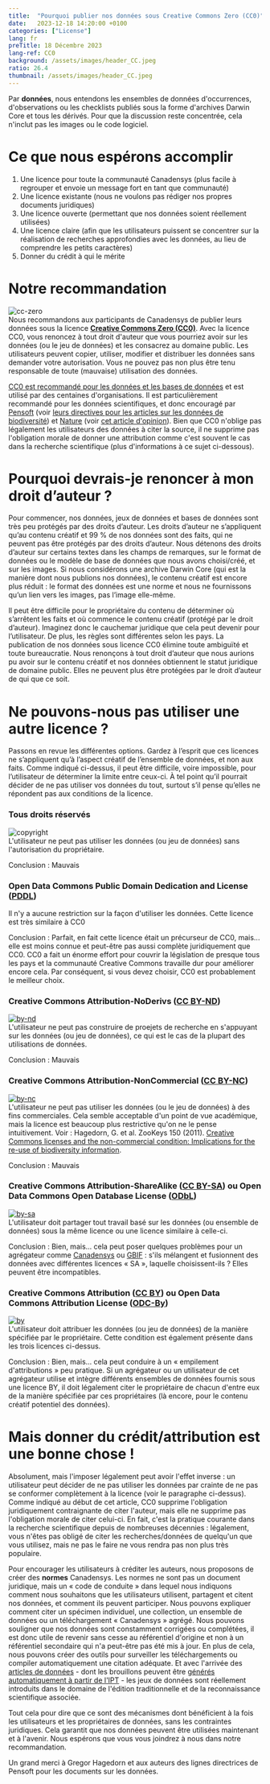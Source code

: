 ```yaml
---
title:  "Pourquoi publier nos données sous Creative Commons Zero (CC0)"
date:   2023-12-18 14:20:00 +0100
categories: ["License"]
lang: fr
preTitle: 18 Décembre 2023
lang-ref: CC0
background: /assets/images/header_CC.jpeg
ratio: 26.4
thumbnail: /assets/images/header_CC.jpeg
---
```


Par **données**, nous entendons les ensembles de données d'occurrences, d'observations ou les checklists publiés sous la forme d'archives Darwin Core et tous les dérivés. Pour que la discussion reste concentrée, cela n'inclut pas les images ou le code logiciel.

# Ce que nous espérons accomplir

1.  Une licence pour toute la communauté Canadensys (plus facile à regrouper et envoie un message fort en tant que communauté)
2.  Une licence existante (nous ne voulons pas rédiger nos propres documents juridiques)
3.  Une licence ouverte (permettant que nos données soient réellement utilisées)
4.  Une licence claire (afin que les utilisateurs puissent se concentrer sur la réalisation de recherches approfondies avec les données, au lieu de comprendre les petits caractères)
5.  Donner du crédit à qui le mérite

# Notre recommandation

![cc-zero](/assets/images/cc-zero.png)  
Nous recommandons aux participants de Canadensys de publier leurs données sous la licence **[Creative Commons Zero (CC0)](https://creativecommons.org/publicdomain/zero/1.0/)**. Avec la licence CC0, vous renoncez à tout droit d'auteur que vous pourriez avoir sur les données (ou le jeu de données) et les consacrez au domaine public. Les utilisateurs peuvent copier, utiliser, modifier et distribuer les données sans demander votre autorisation. Vous ne pouvez pas non plus être tenu responsable de toute (mauvaise) utilisation des données.

[CC0 est recommandé pour les données et les bases de données](https://wiki.creativecommons.org/wiki/CC0_use_for_data) et est utilisé par des centaines d'organisations. Il est particulièrement recommandé pour les données scientifiques, et donc encouragé par [Pensoft](https://pensoft.net/) (voir [leurs directives pour les articles sur les données de biodiversité](https://blog.pensoft.net/2011/06/01/data-publishing-policies-and-guidelines-for-biodiversity-data-published-by-pensoft/)) et [Nature](https://www.nature.com/) (voir [cet article d'opinion](https://www.nature.com/articles/461171a)). Bien que CC0 n'oblige pas légalement les utilisateurs des données à citer la source, il ne supprime pas l'obligation morale de donner une attribution comme c'est souvent le cas dans la recherche scientifique (plus d'informations à ce sujet ci-dessous).

# Pourquoi devrais-je renoncer à mon droit d’auteur ?

Pour commencer, nos données, jeux de données et bases de données sont très peu protégés par des droits d’auteur. Les droits d’auteur ne s’appliquent qu’au contenu créatif et 99 % de nos données sont des faits, qui ne peuvent pas être protégés par des droits d’auteur. Nous détenons des droits d’auteur sur certains textes dans les champs de remarques, sur le format de données ou le modèle de base de données que nous avons choisi/créé, et sur les images. Si nous considérons une archive Darwin Core (qui est la manière dont nous publions nos données), le contenu créatif est encore plus réduit : le format des données est une norme et nous ne fournissons qu’un lien vers les images, pas l’image elle-même.

Il peut être difficile pour le propriétaire du contenu de déterminer où s’arrêtent les faits et où commence le contenu créatif (protégé par le droit d’auteur). Imaginez donc le cauchemar juridique que cela peut devenir pour l’utilisateur. De plus, les règles sont différentes selon les pays. La publication de nos données sous licence CC0 élimine toute ambiguïté et toute bureaucratie. Nous renonçons à tout droit d’auteur que nous aurions pu avoir sur le contenu créatif et nos données obtiennent le statut juridique de domaine public. Elles ne peuvent plus être protégées par le droit d’auteur de qui que ce soit.

# Ne pouvons-nous pas utiliser une autre licence ?

Passons en revue les différentes options. Gardez à l’esprit que ces licences ne s’appliquent qu’à l’aspect créatif de l’ensemble de données, et non aux faits. Comme indiqué ci-dessus, il peut être difficile, voire impossible, pour l’utilisateur de déterminer la limite entre ceux-ci. À tel point qu’il pourrait décider de ne pas utiliser vos données du tout, surtout s’il pense qu’elles ne répondent pas aux conditions de la licence.

### Tous droits réservés

![copyright](/assets/images/Copyright.png)  
L'utilisateur ne peut pas utiliser les données (ou jeu de données) sans l'autorisation du propriétaire.

Conclusion : Mauvais

### Open Data Commons Public Domain Dedication and License ([PDDL](https://opendatacommons.org/licenses/pddl/summary/))

Il n'y a aucune restriction sur la façon d'utiliser les données. Cette licence est très similaire à CC0

Conclusion : Parfait, en fait cette licence était un précurseur de CC0, mais... elle est moins connue et peut-être pas aussi complète juridiquement que CC0. CC0 a fait un énorme effort pour couvrir la législation de presque tous les pays et la communauté Creative Commons travaille dur pour améliorer encore cela. Par conséquent, si vous devez choisir, CC0 est probablement le meilleur choix.

### Creative Commons Attribution-NoDerivs ([CC BY-ND](https://creativecommons.org/licenses/by-nd/4.0/))

[![by-nd](/assets/images/CC_BY-ND.png)](https://creativecommons.org/licenses/by-nd/4.0/)  
L'utilisateur ne peut pas construire de proejets de recherche en s'appuyant sur les données (ou jeu de données), ce qui est le cas de la plupart des utilisations de données.

Conclusion : Mauvais

### Creative Commons Attribution-NonCommercial ([CC BY-NC](https://creativecommons.org/licenses/by-nc/4.0/))

[![by-nc](/assets/images/Cc_by-nc_icon.png)](https://creativecommons.org/licenses/by-nc/4.0/)  
L'utilisateur ne peut pas utiliser les données (ou le jeu de données) à des fins commerciales. Cela semble acceptable d'un point de vue académique, mais la licence est beaucoup plus restrictive qu'on ne le pense intuitivement. Voir : Hagedorn, G. et al. ZooKeys 150 (2011). [Creative Commons licenses and the non-commercial condition: Implications for the re-use of biodiversity information](https://doi.org/10.3897/zookeys.150.2189).

Conclusion : Mauvais

### Creative Commons Attribution-ShareAlike ([CC BY-SA](https://creativecommons.org/licenses/by-sa/4.0/)) ou Open Data Commons Open Database License ([ODbL](https://opendatacommons.org/licenses/odbl/summary/))

[![by-sa](/assets/images/cc-by-sa.png)](https://creativecommons.org/licenses/by-sa/4.0/)  
L'utilisateur doit partager tout travail basé sur les données (ou ensemble de données) sous la même licence ou une licence similaire à celle-ci.

Conclusion : Bien, mais... cela peut poser quelques problèmes pour un agrégateur comme [Canadensys](https://www.canadensys.net/) ou [GBIF](https://www.gbif.org/) : s'ils mélangent et fusionnent des données avec différentes licences « SA », laquelle choisissent-ils ? Elles peuvent être incompatibles.

### Creative Commons Attribution ([CC BY](https://creativecommons.org/licenses/by/4.0/)) ou Open Data Commons Attribution License ([ODC-By](https://opendatacommons.org/licenses/by/summary/))

[![by](/assets/images/cc-by.png)](https://creativecommons.org/licenses/by/4.0/)  
L'utilisateur doit attribuer les données (ou jeu de données) de la manière spécifiée par le propriétaire. Cette condition est également présente dans les trois licences ci-dessus.

Conclusion : Bien, mais... cela peut conduire à un « empilement d'attributions » peu pratique. Si un agrégateur ou un utilisateur de cet agrégateur utilise et intègre différents ensembles de données fournis sous une licence BY, il doit légalement citer le propriétaire de chacun d'entre eux de la manière spécifiée par ces propriétaires (là encore, pour le contenu créatif potentiel des données).

# Mais donner du crédit/attribution est une bonne chose !

Absolument, mais l'imposer légalement peut avoir l'effet inverse : un utilisateur peut décider de ne pas utiliser les données par crainte de ne pas se conformer complètement à la licence (voir le paragraphe ci-dessus). Comme indiqué au début de cet article, CC0 supprime l'obligation juridiquement contraignante de citer l'auteur, mais elle ne supprime pas l'obligation morale de citer celui-ci. En fait, c'est la pratique courante dans la recherche scientifique depuis de nombreuses décennies : légalement, vous n'êtes pas obligé de citer les recherches/données de quelqu'un que vous utilisez, mais ne pas le faire ne vous rendra pas non plus très populaire.

Pour encourager les utilisateurs à créditer les auteurs, nous proposons de créer des **normes** Canadensys. Les normes ne sont pas un document juridique, mais un « code de conduite » dans lequel nous indiquons comment nous souhaitons que les utilisateurs utilisent, partagent et citent nos données, et comment ils peuvent participer. Nous pouvons expliquer comment citer un spécimen individuel, une collection, un ensemble de données ou un téléchargement « Canadensys » agrégé. Nous pouvons souligner que nos données sont constamment corrigées ou complétées, il est donc utile de revenir sans cesse au référentiel d'origine et non à un référentiel secondaire qui n'a peut-être pas été mis à jour. En plus de cela, nous pouvons créer des outils pour surveiller les téléchargements ou compiler automatiquement une citation adéquate. Et avec l'arrivée des [articles de données](http://dx.doi.org/10.1186/1471-2105-12-S15-S2) - dont les brouillons peuvent être [générés automatiquement à partir de l'IPT](https://www.gbif.org/data-papers) - les jeux de données sont réellement introduits dans le domaine de l'édition traditionnelle et de la reconnaissance scientifique associée.

Tout cela pour dire que ce sont des mécanismes dont bénéficient à la fois les utilisateurs et les propriétaires de données, sans les contraintes juridiques. Cela garantit que nos données peuvent être utilisées maintenant et à l'avenir. Nous espérons que vous vous joindrez à nous dans notre recommandation.

Un grand merci à Gregor Hagedorn et aux auteurs des lignes directrices de Pensoft pour les documents sur les données.